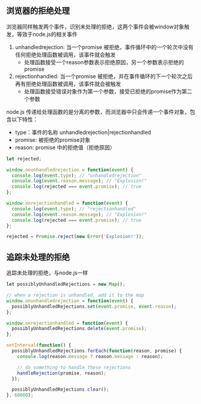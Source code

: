 
## 浏览器的拒绝处理
浏览器同样触发两个事件，识别未处理的拒绝，这两个事件会被window对象触发，等效于node.js的相关事件
1. unhandledrejection: 当一个promise 被拒绝，事件循环中的一个轮次中没有任何拒绝处理函数被调用，该事件就会触发
    * 处理函数接受一个reason参数表示拒绝原因，另一个参数表示拒绝的promise
2. rejectionhandled: 当一个promise 被拒绝，并在事件循环的下一个轮次之后再有拒绝处理函数被调用，该事件就会被触发
    * 处理函数接受错误对象作为第一个参数，接受已拒绝的promise作为第二个参数

node.js 传递给处理函数的是分离的参数，而浏览器中只会传递一个事件对象，包含以下特性：
* type：事件的名称  unhandledrejection|rejectionhandled
* promise: 被拒绝的promise对象
* reason: promise 中的拒绝值（拒绝原因）

```js
let rejected;

window.onunhandledrejection = function(event) {
  console.log(event.type); // "unhandledrejection"
  console.log(event.reason.message); // "Explosion!"
  console.log(rejected === event.promise); // true
};

window.onrejectionhandled = function(event) {
  console.log(event.type); // "rejectionhandled"
  console.log(event.reason.message); // "Explosion!"
  console.log(rejected === event.promise); // true
};

rejected = Promise.reject(new Error('Explosion!'));

```

## 追踪未处理的拒绝
追踪未处理的拒绝，与node.js一样
```js
let possiblyUnhandledRejections = new Map();

// when a rejection is unhandled, add it to the map
window.onunhandledrejection = function(event) {
  possiblyUnhandledRejections.set(event.promise, event.reason);
};

window.onrejectionhandled = function(event) {
  possiblyUnhandledRejections.delete(event.promise);
};

setInterval(function() {
  possiblyUnhandledRejections.forEach(function(reason, promise) {
    console.log(reason.message ? reason.message : reason);

    // do something to handle these rejections
    handleRejection(promise, reason);
  });

  possiblyUnhandledRejections.clear();
}, 60000);
```